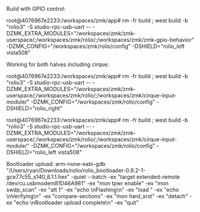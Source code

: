 Build with GPIO control:

root@4076967e2233:/workspaces/zmk/app# rm -fr build ; west build -b "rolio3" -S studio-rpc-usb-uart -- -DZMK_EXTRA_MODULES="/workspaces/zmk/zmk-userspace/;/workspaces/zmk/rolio/;/workspaces/zmk/zmk-gpio-behavior" -DZMK_CONFIG="/workspaces/zmk/rolio/config" -DSHIELD="rolio_left vista508"

Working for both halves including cirque:

root@4076967e2233:/workspaces/zmk/app# rm -fr build ; west build -b "rolio3" -S studio-rpc-usb-uart -- -DZMK_EXTRA_MODULES="/workspaces/zmk/zmk-userspace/;/workspaces/zmk/rolio/;/workspaces/zmk/cirque-input-module/" -DZMK_CONFIG="/workspaces/zmk/rolio/config" -DSHIELD="rolio_right"

root@4076967e2233:/workspaces/zmk/app# rm -fr build ; west build -b "rolio3" -S studio-rpc-usb-uart -- -DZMK_EXTRA_MODULES="/workspaces/zmk/zmk-userspace/;/workspaces/zmk/rolio/;/workspaces/zmk/cirque-input-module/" -DZMK_CONFIG="/workspaces/zmk/rolio/config" -DSHIELD="rolio_left vista508"

Bootloader upload:
arm-none-eabi-gdb "/Users/ryan/Downloads/rolio/rolio_bootloader-0.9.2-1-gce77c55_s140_6.1.1.hex" -quiet --batch -ex "target extended-remote /dev/cu.usbmodem81D46A981" -ex "mon tpwr enable" -ex "mon swdp_scan" -ex "att 1" -ex "echo \nFlashing\n" -ex "load " -ex "echo \nVerifying\n" -ex "compare-sections" -ex "mon hard_srst" -ex "detach" -ex "echo \nBootloader upload complete\n" -ex "quit"
